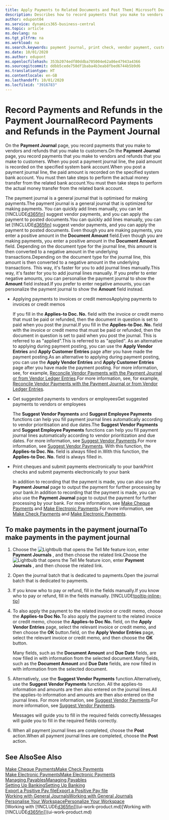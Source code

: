 ```yaml
---
title: Apply Payments to Related Documents and Post Them| Microsoft Docs
description: Describes how to record payments that you make to vendors and refunds that you make to customers.
author: edupont04
ms.service: dynamics365-business-central
ms.topic: article
ms.devlang: na
ms.tgt_pltfrm: na
ms.workload: na
ms.search.keywords: payment journal, print check, vendor payment, customer refund, creditor, debt, balance due, AP
ms.date: 10/01/2020
ms.author: edupont
ms.openlocfilehash: 353b2074edf80ddba705004e62a86e47943a4366
ms.sourcegitcommit: ddbb5cede750df1baba4b3eab8fbed6744b5b9d6
ms.translationtype: HT
ms.contentlocale: en-GB
ms.lasthandoff: 10/01/2020
ms.locfileid: "3916783"
---
```

# <a name="record-payments-and-refunds-in-the-payment-journal"></a><span data-ttu-id="91534-103">Record Payments and Refunds in the Payment Journal</span><span class="sxs-lookup"><span data-stu-id="91534-103">Record Payments and Refunds in the Payment Journal</span></span>

<span data-ttu-id="91534-104">On the **Payment Journal** page, you record payments that you make to vendors and refunds that you make to customers.</span><span class="sxs-lookup"><span data-stu-id="91534-104">On the **Payment Journal** page, you record payments that you make to vendors and refunds that you make to customers.</span></span> <span data-ttu-id="91534-105">When you post a payment journal line, the paid amount is recorded on the specified system bank account.</span><span class="sxs-lookup"><span data-stu-id="91534-105">When you post a payment journal line, the paid amount is recorded on the specified system bank account.</span></span> <span data-ttu-id="91534-106">You must then take steps to perform the actual money transfer from the related bank account.</span><span class="sxs-lookup"><span data-stu-id="91534-106">You must then take steps to perform the actual money transfer from the related bank account.</span></span>  

<span data-ttu-id="91534-107">The payment journal is a general journal that is optimised for making payments.</span><span class="sxs-lookup"><span data-stu-id="91534-107">The payment journal is a general journal that is optimized for making payments.</span></span> <span data-ttu-id="91534-108">You can quickly add lines manually, you can let [!INCLUDE[d365fin](includes/d365fin_md.md)] suggest vendor payments, and you can apply the payment to posted documents.</span><span class="sxs-lookup"><span data-stu-id="91534-108">You can quickly add lines manually, you can let [!INCLUDE[d365fin](includes/d365fin_md.md)] suggest vendor payments, and you can apply the payment to posted documents.</span></span> <span data-ttu-id="91534-109">Even though you are making payments, you enter a positive amount in the **Document Amount** field.</span><span class="sxs-lookup"><span data-stu-id="91534-109">Even though you are making payments, you enter a positive amount in the **Document Amount** field.</span></span> <span data-ttu-id="91534-110">Depending on the document type for the journal line, this amount is then converted to a negative amount in the underlying transactions.</span><span class="sxs-lookup"><span data-stu-id="91534-110">Depending on the document type for the journal line, this amount is then converted to a negative amount in the underlying transactions.</span></span> <span data-ttu-id="91534-111">This way, it's faster for you to add journal lines manually.</span><span class="sxs-lookup"><span data-stu-id="91534-111">This way, it's faster for you to add journal lines manually.</span></span> <span data-ttu-id="91534-112">If you prefer to enter negative amounts, you can personalise the payment journal to show the **Amount** field instead.</span><span class="sxs-lookup"><span data-stu-id="91534-112">If you prefer to enter negative amounts, you can personalize the payment journal to show the **Amount** field instead.</span></span>  

- <span data-ttu-id="91534-113">Applying payments to invoices or credit memos</span><span class="sxs-lookup"><span data-stu-id="91534-113">Applying payments to invoices or credit memos</span></span>

    <span data-ttu-id="91534-114">If you fill in the **Applies-to Doc. No.** field with the invoice or credit memo that must be paid or refunded, then the document in question is set to paid when you post the journal.</span><span class="sxs-lookup"><span data-stu-id="91534-114">If you fill in the **Applies-to Doc. No.** field with the invoice or credit memo that must be paid or refunded, then the document in question is set to paid when you post the journal.</span></span> <span data-ttu-id="91534-115">This is referred to as "applied".</span><span class="sxs-lookup"><span data-stu-id="91534-115">This is referred to as "applied".</span></span> <span data-ttu-id="91534-116">As an alternative to applying during payment posting, you can use the **Apply Vendor Entries** and **Apply Customer Entries** page after you have made the payment posting.</span><span class="sxs-lookup"><span data-stu-id="91534-116">As an alternative to applying during payment posting, you can use the **Apply Vendor Entries** and **Apply Customer Entries** page after you have made the payment posting.</span></span> <span data-ttu-id="91534-117">For more information, see, for example, [Reconcile Vendor Payments with the Payment Journal or from Vendor Ledger Entries](payables-how-apply-purchase-transactions-manually.md).</span><span class="sxs-lookup"><span data-stu-id="91534-117">For more information, see, for example, [Reconcile Vendor Payments with the Payment Journal or from Vendor Ledger Entries](payables-how-apply-purchase-transactions-manually.md).</span></span>  

- <span data-ttu-id="91534-118">Get suggested payments to vendors or employees</span><span class="sxs-lookup"><span data-stu-id="91534-118">Get suggested payments to vendors or employees</span></span>

    <span data-ttu-id="91534-119">The **Suggest Vendor Payments** and **Suggest Employee Payments** functions can help you fill payment journal lines automatically according to vendor prioritisation and due dates.</span><span class="sxs-lookup"><span data-stu-id="91534-119">The **Suggest Vendor Payments** and **Suggest Employee Payments** functions can help you fill payment journal lines automatically according to vendor prioritization and due dates.</span></span> <span data-ttu-id="91534-120">For more information, see [Suggest Vendor Payments](payables-how-suggest-vendor-payments.md).</span><span class="sxs-lookup"><span data-stu-id="91534-120">For more information, see [Suggest Vendor Payments](payables-how-suggest-vendor-payments.md).</span></span> <span data-ttu-id="91534-121">With this function, the **Applies-to Doc. No.** field is always filled in.</span><span class="sxs-lookup"><span data-stu-id="91534-121">With this function, the **Applies-to Doc. No.** field is always filled in.</span></span>  

- <span data-ttu-id="91534-122">Print cheques and submit payments electronically to your bank</span><span class="sxs-lookup"><span data-stu-id="91534-122">Print checks and submit payments electronically to your bank</span></span>

    <span data-ttu-id="91534-123">In addition to recording that the payment is made, you can also use the **Payment Journal** page to output the payment for further processing by your bank.</span><span class="sxs-lookup"><span data-stu-id="91534-123">In addition to recording that the payment is made, you can also use the **Payment Journal** page to output the payment for further processing by your bank.</span></span> <span data-ttu-id="91534-124">For more information, see [Make Cheque Payments](payables-how-work-checks.md) and [Make Electronic Payments](finance-make-payments-with-bank-data-conversion-service-or-sepa-credit-transfer.md#exporting-payments-to-a-bank-file).</span><span class="sxs-lookup"><span data-stu-id="91534-124">For more information, see [Make Check Payments](payables-how-work-checks.md) and [Make Electronic Payments](finance-make-payments-with-bank-data-conversion-service-or-sepa-credit-transfer.md#exporting-payments-to-a-bank-file).</span></span>  

## <a name="to-make-payments-in-the-payment-journal"></a><span data-ttu-id="91534-125">To make payments in the payment journal</span><span class="sxs-lookup"><span data-stu-id="91534-125">To make payments in the payment journal</span></span>

1. <span data-ttu-id="91534-126">Choose the ![Lightbulb that opens the Tell Me feature](media/ui-search/search_small.png "Tell me what you want to do") icon, enter **Payment Journals** , and then choose the related link.</span><span class="sxs-lookup"><span data-stu-id="91534-126">Choose the ![Lightbulb that opens the Tell Me feature](media/ui-search/search_small.png "Tell me what you want to do") icon, enter **Payment Journals** , and then choose the related link.</span></span>
2. <span data-ttu-id="91534-127">Open the journal batch that is dedicated to payments.</span><span class="sxs-lookup"><span data-stu-id="91534-127">Open the journal batch that is dedicated to payments.</span></span>
3. <span data-ttu-id="91534-128">If you know who to pay or refund, fill in the fields manually.</span><span class="sxs-lookup"><span data-stu-id="91534-128">If you know who to pay or refund, fill in the fields manually.</span></span> [!INCLUDE[tooltip-inline-tip](includes/tooltip-inline-tip_md.md)]
4. <span data-ttu-id="91534-129">To also apply the payment to the related invoice or credit memo, choose the **Applies-to Doc No.**</span><span class="sxs-lookup"><span data-stu-id="91534-129">To also apply the payment to the related invoice or credit memo, choose the **Applies-to Doc No.**</span></span> <span data-ttu-id="91534-130">field, on the **Apply Vendor Entries** page, select the relevant invoice or credit memo, and then choose the **OK** button.</span><span class="sxs-lookup"><span data-stu-id="91534-130">field, on the **Apply Vendor Entries** page, select the relevant invoice or credit memo, and then choose the **OK** button.</span></span>

    <span data-ttu-id="91534-131">Many fields, such as the **Document Amount** and **Due Date** fields, are now filled in with information from the selected document.</span><span class="sxs-lookup"><span data-stu-id="91534-131">Many fields, such as the **Document Amount** and **Due Date** fields, are now filled in with information from the selected document.</span></span>
5. <span data-ttu-id="91534-132">Alternatively, use the **Suggest Vendor Payments** function.</span><span class="sxs-lookup"><span data-stu-id="91534-132">Alternatively, use the **Suggest Vendor Payments** function.</span></span> <span data-ttu-id="91534-133">All the applies-to information and amounts are then also entered on the journal lines.</span><span class="sxs-lookup"><span data-stu-id="91534-133">All the applies-to information and amounts are then also entered on the journal lines.</span></span> <span data-ttu-id="91534-134">For more information, see [Suggest Vendor Payments](payables-how-suggest-vendor-payments.md).</span><span class="sxs-lookup"><span data-stu-id="91534-134">For more information, see [Suggest Vendor Payments](payables-how-suggest-vendor-payments.md).</span></span>

    <span data-ttu-id="91534-135">Messages will guide you to fill in the required fields correctly.</span><span class="sxs-lookup"><span data-stu-id="91534-135">Messages will guide you to fill in the required fields correctly.</span></span>
6.  <span data-ttu-id="91534-136">When all payment journal lines are completed, choose the **Post** action.</span><span class="sxs-lookup"><span data-stu-id="91534-136">When all payment journal lines are completed, choose the **Post** action.</span></span>

## <a name="see-also"></a><span data-ttu-id="91534-137">See Also</span><span class="sxs-lookup"><span data-stu-id="91534-137">See Also</span></span>
[<span data-ttu-id="91534-138">Make Cheque Payments</span><span class="sxs-lookup"><span data-stu-id="91534-138">Make Check Payments</span></span>](payables-how-work-checks.md)  
[<span data-ttu-id="91534-139">Make Electronic Payments</span><span class="sxs-lookup"><span data-stu-id="91534-139">Make Electronic Payments</span></span>](finance-make-payments-with-bank-data-conversion-service-or-sepa-credit-transfer.md#exporting-payments-to-a-bank-file)  
[<span data-ttu-id="91534-140">Managing Payables</span><span class="sxs-lookup"><span data-stu-id="91534-140">Managing Payables</span></span>](payables-manage-payables.md)  
[<span data-ttu-id="91534-141">Setting Up Banking</span><span class="sxs-lookup"><span data-stu-id="91534-141">Setting Up Banking</span></span>](bank-setup-banking.md)  
[<span data-ttu-id="91534-142">Export a Positive Pay file</span><span class="sxs-lookup"><span data-stu-id="91534-142">Export a Positive Pay file</span></span>](finance-how-positive-pay.md)  
[<span data-ttu-id="91534-143">Working with General Journals</span><span class="sxs-lookup"><span data-stu-id="91534-143">Working with General Journals</span></span>](ui-work-general-journals.md)  
[<span data-ttu-id="91534-144">Personalise Your Workspace</span><span class="sxs-lookup"><span data-stu-id="91534-144">Personalize Your Workspace</span></span>](ui-personalization-user.md)  
<span data-ttu-id="91534-145">[Working with [!INCLUDE[d365fin](includes/d365fin_md.md)]](ui-work-product.md)</span><span class="sxs-lookup"><span data-stu-id="91534-145">[Working with [!INCLUDE[d365fin](includes/d365fin_md.md)]](ui-work-product.md)</span></span>  
